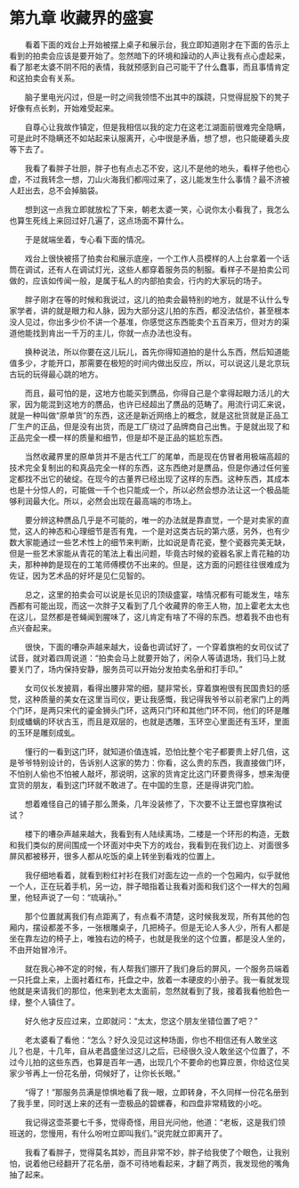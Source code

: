 # 第九章 收藏界的盛宴


　　看着下面的戏台上开始被摆上桌子和展示台，我立即知道刚才在下面的告示上看到的拍卖会应该是要开始了。忽然暗下的环境和躁动的人声让我有点心虚起来，看了那老太婆不阴不阳的表情，我就预感到自己可能干了什么蠢事，而且事情肯定和这拍卖会有关系。

　　脑子里电光闪过，但是一时之间我领悟不出其中的蹊跷，只觉得屁股下的凳子好像有点长刺，开始难受起来。

　　自尊心让我故作镇定，但是我相信以我的定力在这老江湖面前很难完全隐瞒，可是此时不隐瞒还不如站起来认服离开，心中很是矛盾，想了想，也只能硬着头皮等下去了。

　　我看了看胖子壮胆，胖子也有点忐忑不安，这儿不是他的地头，看样子他也心虚，不过我转念一想，刀山火海我们都闯过来了，这儿能发生什么事情？最不济被人赶出去，总不会掉脑袋。

　　想到这一点我立即就放松了下来，朝老太婆一笑，心说你太小看我了，我怎么也算生死线上来回过好几遍了，这点场面不算什么。

　　于是就端坐着，专心看下面的情况。

　　戏台上很快被搭了拍卖台和展示底座，一个工作人员模样的人上台拿着一个话筒在调试，还有人在调试灯光，这些人都穿着服务员的制服。看样子不是拍卖公司做的，应该如传闻一般，是属于私人的内部拍卖会，行内的大家玩的场子。

　　胖子刚才在等的时候和我说过，这儿的拍卖会最特别的地方，就是不认什么专家学者，讲的就是眼力和人脉，因为大部分这儿拍的东西，都没法估价，甚至根本没人见过，你出多少价不讲一个基准，你感觉这东西能卖个五百来万，但对方的渠道他能找到肯出一千万的主儿，你就一点办法也没有。

　　换种说法，所以你要在这儿玩儿，首先你得知道拍的是什么东西，然后知道能值多少，才能开口，那需要在极短的时间内做出反应，所以，可以说这儿是北京玩古玩的玩得最心跳的地方。

　　而且，最可怕的是，这地方也能买到赝品，你得自己是个拿得起眼力活儿的大家，因为能混到这地方的赝品，也许已经超出了赝品的范畴了。用流行词汇来说，就是一种叫做“原单货”的东西，这还是新近网络上的概念，就是这批货就是正品工厂生产的正品，但是没有出货，而是工厂绕过了品牌商自己出售。于是就出现了和正品完全一模一样的质量和细节，但是却不是正品的尴尬东西。

　　当然收藏界里的原单货并不是古代工厂的尾单，而是现在仿冒者用极端高超的技术完全复制出的和真品完全一样的东西，这东西绝对是赝品，但是你通过任何鉴定都找不出它的破绽。在现今的古董界已经出现了这样的东西。这种东西，其成本也是十分惊人的，可能做一千个也只能成一个，所以必然会想办法让这一个极品能够利润最大化。所以，必然会出现在最高端的市场上。

　　要分辨这种赝品几乎是不可能的，唯一的办法就是靠直觉，一个是对卖家的直觉，这人的神态和心理细节是否有鬼，一个是对这类古玩的第六感，另外，也有少数大家能通过一些艺术性上的细节来判断，比如说是青花瓷，整个瓷器完美无缺，但是一些艺术家能从青花的笔法上看出问题，毕竟古时候的瓷器名家上青花釉的功夫，那种神韵是现在的工笔师傅模仿不出来的。但是，这方面的问题往往很难成为佐证，因为艺术品的好坏是见仁见智的。

　　总之，这里的拍卖会可以说是长见识的顶级盛宴，啥情况都有可能发生，啥东西都有可能出现，而这一次胖子又看到了几个收藏界的帝王人物，加上霍老太太也在这儿，显然都是苍蝇闻到腥味了，这儿肯定有啥了不得的东西。想着我不由也有点兴奋起来。

　　很快，下面的嘈杂声越来越大，设备也调试好了，一个穿着旗袍的女司仪试了试音，就对着四周说道：“拍卖会马上就要开始了，闲杂人等请退场，我们马上就要关门了，场内保持安静，服务员可以开始分发拍卖名册和打手印。”

　　女司仪长发披肩，看得出腰非常的细，腿非常长，穿着旗袍很有民国贵妇的感觉，这种质量的美女在这里当司仪，更让我感慨，我记得我爷爷以前老家门上的两个门环，是两只宋代的鎏金狮头门环，这两只门环和其他门环不同，他们的环是雕刻成蟠螭的环状古玉，而且是双层的，也就是透雕，玉环空心里面还有玉环，里面的玉环是雕刻成虬。

　　懂行的一看到这门环，就知道价值连城，恐怕比整个宅子都要贵上好几倍，这是爷爷特别设计的，告诉别人这家的势力：你看，这么贵的东西，我直接做门环，不怕别人偷也不怕被人敲坏，那说明，这家的货肯定比这门环要贵得多，想来淘便宜货的朋友，看到这门环就不敢进了。在中国的生意，还是得讲究门脸。　

　　想着难怪自己的铺子那么萧条，几年没装修了，下次要不让王盟也穿旗袍试试？

　　楼下的嘈杂声越来越大，我看到有人陆续离场，二楼是一个环形的构造，无数和我们类似的房间围成一个环面对中央下方的戏台，我看到在我们边上、对面很多屏风都被移开，很多人都从吃饭的桌上转坐到看戏的位置上。

　　我仔细地看着，就看到粉红衬衫在我们对面左边一点的一个包厢内，似乎就他一个人，正在玩着手机，另一边，胖子暗指着让我看对面和我们这个一样大的包厢里，他轻声说了一句：“琉璃孙。”

　　那个位置就离我们有点距离了，有点看不清楚，这时候我发现，所有其他的包厢内，摆设都差不多，一张根雕桌子，几把椅子。但是无论人多人少，所有人都是坐在靠左边的椅子上，唯独右边的椅子，也就是我坐的这个位置，都是没人坐的，不由开始冒冷汗。

　　就在我心神不定的时候，有人帮我们挪开了我们身后的屏风，一个服务员端着一只托盘上来，上面衬着红布，托盘之中，放着一本硬皮的小册子。我一看就发现他就是来请我们的那位，他来到老太太面前，忽然就看到了我，接着我看他脸色一绿，整个人镇住了。

　　好久他才反应过来，立即就问：“太太，您这个朋友坐错位置了吧？”

　　老太婆看了看他：“怎么？好久没见过这种场面，你也不相信还有人敢坐这儿？也是，十几年，自从老昌盛坐过这儿之后，已经很久没人敢坐这个位置了，不过今儿拍的这些东西，也算是百年一遇，出现几个不要命的也算应景，你给这位吴家少爷再上一份花名册，伺候好了，让你长长眼。”

　　“得了！”那服务员满是惊惧地看了我一眼，立即转身，不久同样一份花名册到了我手里，同时送上来的还有一壶极品的碧螺春，和四盘非常精致的小吃。

　　我记得这壶茶要七千多，觉得奇怪，用目光问他，他道：“老板，这是我们领班送的，您慢用，有什么吩咐立即叫我们。”说完就立即离开了。

　　我看了看胖子，觉得莫名其妙，而且非常不妙，胖子给我使了个眼色，让我别怕，说着他已经翻开了花名册，亟不可待地看起来，才翻了两页，我发现他的嘴角抽了起来。


